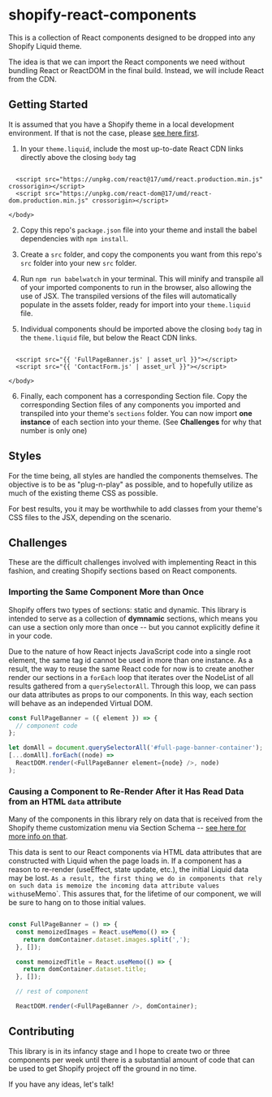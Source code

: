 # shopify-react-components

This is a collection of React components designed to be dropped into any Shopify Liquid theme.

The idea is that we can import the React components we need without bundling React or ReactDOM in the final build. Instead, we will include React from the CDN.

## Getting Started

It is assumed that you have a Shopify theme in a local development environment. If that is not the case, please [see here first](https://shopify.dev/tools/theme-kit/getting-started).

1. In your `theme.liquid`, include the most up-to-date React CDN links directly above the closing `body` tag

```liquid

  <script src="https://unpkg.com/react@17/umd/react.production.min.js" crossorigin></script>
  <script src="https://unpkg.com/react-dom@17/umd/react-dom.production.min.js" crossorigin></script>

</body>

```

2. Copy this repo's `package.json` file into your theme and install the babel dependencies with `npm install`.

3. Create a `src` folder, and copy the components you want from this repo's `src` folder into your new `src` folder.

4. Run `npm run babelwatch` in your terminal. This will minify and transpile all of your imported components to run in the browser, also allowing the use of JSX. The transpiled versions of the files will automatically populate in the assets folder, ready for import into your `theme.liquid` file.

5. Individual components should be imported above the closing `body` tag in the `theme.liquid` file, but below the React CDN links.

```liquid

  <script src="{{ 'FullPageBanner.js' | asset_url }}"></script>
  <script src="{{ 'ContactForm.js' | asset_url }}"></script>

</body>

```

6. Finally, each component has a corresponding Section file. Copy the corresponding Section files of any components you imported and transpiled into your theme's `sections` folder. You can now import **one instance** of each section into your theme. (See **Challenges** for why that number is only one)

## Styles

For the time being, all styles are handled the components themselves. The objective is to be as "plug-n-play" as possible, and to hopefully utilize as much of the existing theme CSS as possible.

For best results, you it may be worthwhile to add classes from your theme's CSS files to the JSX, depending on the scenario.

## Challenges

These are the difficult challenges involved with implementing React in this fashion, and creating Shopify sections based on React components.

### Importing the Same Component More than Once

Shopify offers two types of sections: static and dynamic. This library is intended to serve as a collection of **dymnamic** sections, which means you can use a section only more than once -- but you cannot explicitly define it in your code.

Due to the nature of how React injects JavaScript code into a single root element, the same tag id cannot be used in more than one instance. As a result, the way to reuse the same React code for now is to create another render our sections in a `forEach` loop that iterates over the NodeList of all results gathered from a `querySelectorAll`. Through this loop, we can pass our data attributes as props to our components. In this way, each section will behave as an independed Virtual DOM.

```javascript
const FullPageBanner = ({ element }) => {
  // component code
};

let domAll = document.querySelectorAll('#full-page-banner-container');
[...domAll].forEach((node) =>
  ReactDOM.render(<FullPageBanner element={node} />, node)
);
```

### Causing a Component to Re-Render After it Has Read Data from an HTML `data` attribute

Many of the components in this library rely on data that is received from the Shopify theme customization menu via Section Schema -- [see here for more info on that](https://shopify.dev/docs/themes/sections).

This data is sent to our React components via HTML data attributes that are constructed with Liquid when the page loads in. If a component has a reason to re-render (useEffect, state update, etc.), the initial Liquid data may be lost.
`As a result, the first thing we do in components that rely on such data is memoize the incoming data attribute values with`useMemo`. This assures that, for the lifetime of our component, we will be sure to hang on to those initial values.

```javascript

const FullPageBanner = () => {
  const memoizedImages = React.useMemo(() => {
    return domContainer.dataset.images.split(',');
  }, []);

  const memoizedTitle = React.useMemo(() => {
    return domContainer.dataset.title;
  }, []);

  // rest of component

  ReactDOM.render(<FullPageBanner />, domContainer);
```

## Contributing

This library is in its infancy stage and I hope to create two or three components per week until there is a substantial amount of code that can be used to get Shopify project off the ground in no time.

If you have any ideas, let's talk!
